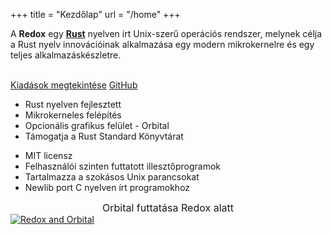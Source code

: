 +++
title = "Kezdőlap"
url = "/home"
+++
<div class="row install-row">
  <div class="col-md-8">
    <p class="pitch">
      A <b>Redox</b> egy <a style="color: inherit;" href="https://www.rust-lang.org/"><b>Rust</b></a> nyelven írt Unix-szerű operációs rendszer, melynek célja a Rust nyelv innovációinak alkalmazása egy modern mikrokernelre és egy teljes alkalmazáskészletre.
    </p>
  </div>
  <div class="col-md-4 install-box">
    <br/>
    <a class="btn btn-primary" href="https://github.com/redox-os/redox/releases">Kiadások megtekintése</a>
    <a class="btn btn-default" href="https://github.com/redox-os/redox/">GitHub</a>
  </div>
</div>
<div class="row features">
  <div class="col-md-6">
    <ul class="laundry-list" style="margin-bottom: 0px;">
      <li>Rust nyelven fejlesztett</li>
      <li>Mikrokerneles felépítés</li>
      <li>Opcionális grafikus felület - Orbital</li>
      <li>Támogatja a Rust Standard Könyvtárat</li>
    </ul>
  </div>
  <div class="col-md-6">
    <ul class="laundry-list">
      <li>MIT licensz</li>
      <li>Felhasználói szinten futtatott illesztőprogramok</li>
      <li>Tartalmazza a szokásos Unix parancsokat</li>
      <li>Newlib port C nyelven írt programokhoz</li>
    </ul>
  </div>
</div>
<div class="row features">
  <div class="col-sm-12">
    <div style="font-size: 16px; text-align: center;">
      Orbital futtatása Redox alatt
    </div>
    <a href="/img/redox-orbital/large.png">
      <picture>
        <source media="(min-width: 1300px)" srcset="/img/redox-orbital/large.webp" type="image/webp">
        <source media="(min-width: 640px)" srcset="/img/redox-orbital/medium.webp" type="image/webp">
        <source media="(min-width: 320px)" srcset="/img/redox-orbital/medium.webp" type="image/webp">
        <source media="(min-width: 1300px)" srcset="/img/redox-orbital/large.png" type="image/png">
        <source media="(min-width: 640px)" srcset="/img/redox-orbital/medium.png" type="image/png">
        <source media="(min-width: 320px)" srcset="/img/redox-orbital/small.png" type="image/png">
        <img src="/img/redox-orbital/medium.png" class="img-responsive" alt="Redox and Orbital">
      </picture>
    </a>
  </div>
</div>
